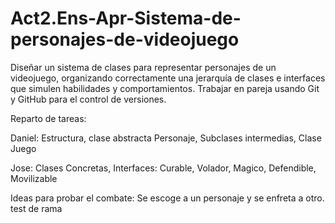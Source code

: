 # Act2.Ens-Apr-Sistema-de-personajes-de-videojuego
Diseñar un sistema de clases para representar personajes de un videojuego, organizando correctamente una jerarquía de clases e interfaces que simulen habilidades y comportamientos. Trabajar en pareja usando Git y GitHub para el control de versiones.

Reparto de tareas:

Daniel:
Estructura, clase abstracta Personaje, Subclases intermedias, Clase Juego

Jose:
Clases Concretas, Interfaces: Curable, Volador, Magico, Defendible, Movilizable

Ideas para probar el combate: Se escoge a un personaje y se enfreta a otro.
test de rama